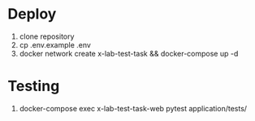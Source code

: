 # Deploy
1) clone repository
2) cp .env.example .env
3) docker network create x-lab-test-task && docker-compose up -d

# Testing
1) docker-compose exec x-lab-test-task-web pytest application/tests/
